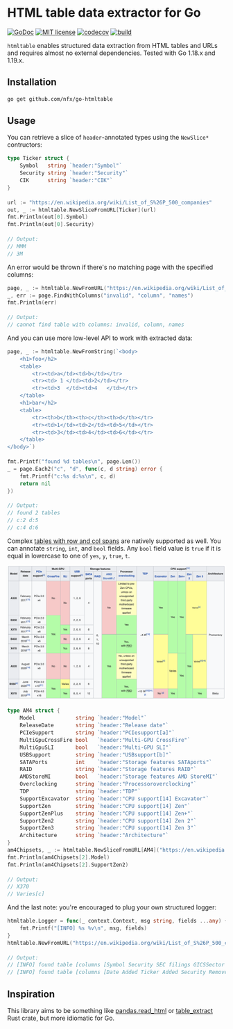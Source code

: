 # HTML table data extractor for Go

[![GoDoc](https://img.shields.io/badge/go-documentation-blue.svg)](https://pkg.go.dev/mod/github.com/nfx/go-htmltable)
[![MIT license](https://img.shields.io/badge/License-MIT-blue.svg)](https://github.com/nfx/go-htmltable/blob/main/LICENSE)
[![codecov](https://codecov.io/gh/nfx/go-htmltable/branch/main/graph/badge.svg)](https://codecov.io/gh/nfx/go-htmltable)
[![build](https://github.com/nfx/go-htmltable/workflows/build/badge.svg?branch=main)](https://github.com/nfx/go-htmltable/actions?query=workflow%3Abuild+branch%3Amain)


`htmltable` enables structured data extraction from HTML tables and URLs and requires almost no external dependencies. Tested with Go 1.18.x and 1.19.x.

## Installation

```bash
go get github.com/nfx/go-htmltable
```

## Usage

You can retrieve a slice of `header`-annotated types using the `NewSlice*` contructors:

```go
type Ticker struct {
    Symbol   string `header:"Symbol"`
    Security string `header:"Security"`
    CIK      string `header:"CIK"`
}

url := "https://en.wikipedia.org/wiki/List_of_S%26P_500_companies"
out, _ := htmltable.NewSliceFromURL[Ticker](url)
fmt.Println(out[0].Symbol)
fmt.Println(out[0].Security)

// Output: 
// MMM
// 3M
```

An error would be thrown if there's no matching page with the specified columns:

```go
page, _ := htmltable.NewFromURL("https://en.wikipedia.org/wiki/List_of_S%26P_500_companies")
_, err := page.FindWithColumns("invalid", "column", "names")
fmt.Println(err)

// Output: 
// cannot find table with columns: invalid, column, names
```

And you can use more low-level API to work with extracted data:

```go
page, _ := htmltable.NewFromString(`<body>
    <h1>foo</h2>
    <table>
        <tr><td>a</td><td>b</td></tr>
        <tr><td> 1 </td><td>2</td></tr>
        <tr><td>3  </td><td>4   </td></tr>
    </table>
    <h1>bar</h2>
    <table>
        <tr><th>b</th><th>c</th><th>d</th></tr>
        <tr><td>1</td><td>2</td><td>5</td></tr>
        <tr><td>3</td><td>4</td><td>6</td></tr>
    </table>
</body>`)

fmt.Printf("found %d tables\n", page.Len())
_ = page.Each2("c", "d", func(c, d string) error {
    fmt.Printf("c:%s d:%s\n", c, d)
    return nil
})

// Output: 
// found 2 tables
// c:2 d:5
// c:4 d:6
```

Complex [tables with row and col spans](https://en.wikipedia.org/wiki/List_of_AMD_chipsets#AM4_chipsets) are natively supported as well. You can annotate `string`, `int`, and `bool` fields. Any `bool` field value is `true` if it is equal in lowercase to one of `yes`, `y`, `true`, `t`.

![Wikipedia, AMD AM4 chipsets](doc/colspans-rowspans.png)

```go
type AM4 struct {
    Model             string `header:"Model"`
    ReleaseDate       string `header:"Release date"`
    PCIeSupport       string `header:"PCIesupport[a]"`
    MultiGpuCrossFire bool   `header:"Multi-GPU CrossFire"`
    MultiGpuSLI       bool   `header:"Multi-GPU SLI"`
    USBSupport        string `header:"USBsupport[b]"`
    SATAPorts         int    `header:"Storage features SATAports"`
    RAID              string `header:"Storage features RAID"`
    AMDStoreMI        bool   `header:"Storage features AMD StoreMI"`
    Overclocking      string `header:"Processoroverclocking"`
    TDP               string `header:"TDP"`
    SupportExcavator  string `header:"CPU support[14] Excavator"`
    SupportZen        string `header:"CPU support[14] Zen"`
    SupportZenPlus    string `header:"CPU support[14] Zen+"`
    SupportZen2       string `header:"CPU support[14] Zen 2"`
    SupportZen3       string `header:"CPU support[14] Zen 3"`
    Architecture      string `header:"Architecture"`
}
am4Chipsets, _ := htmltable.NewSliceFromURL[AM4]("https://en.wikipedia.org/wiki/List_of_AMD_chipsets")
fmt.Println(am4Chipsets[2].Model)
fmt.Println(am4Chipsets[2].SupportZen2)

// Output:
// X370
// Varies[c]
```

And the last note: you're encouraged to plug your own structured logger:

```go
htmltable.Logger = func(_ context.Context, msg string, fields ...any) {
    fmt.Printf("[INFO] %s %v\n", msg, fields)
}
htmltable.NewFromURL("https://en.wikipedia.org/wiki/List_of_S%26P_500_companies")

// Output:
// [INFO] found table [columns [Symbol Security SEC filings GICSSector GICS Sub-Industry Headquarters Location Date first added CIK Founded] count 504]
// [INFO] found table [columns [Date Added Ticker Added Security Removed Ticker Removed Security Reason] count 308]
```

## Inspiration

This library aims to be something like [pandas.read_html](https://pandas.pydata.org/docs/reference/api/pandas.read_html.html) or [table_extract](https://docs.rs/table-extract/latest/table_extract/) Rust crate, but more idiomatic for Go.